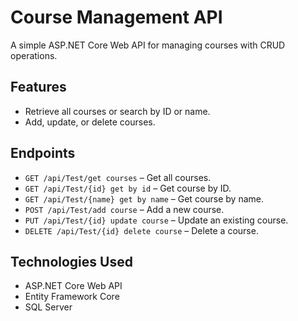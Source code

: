 # Course Management API

A simple ASP.NET Core Web API for managing courses with CRUD operations.

## Features
- Retrieve all courses or search by ID or name.
- Add, update, or delete courses.

## Endpoints
- `GET /api/Test/get courses` – Get all courses.
- `GET /api/Test/{id} get by id` – Get course by ID.
- `GET /api/Test/{name} get by name` – Get course by name.
- `POST /api/Test/add course` – Add a new course.
- `PUT /api/Test/{id} update course` – Update an existing course.
- `DELETE /api/Test/{id} delete course` – Delete a course.

## Technologies Used
- ASP.NET Core Web API
- Entity Framework Core
- SQL Server

